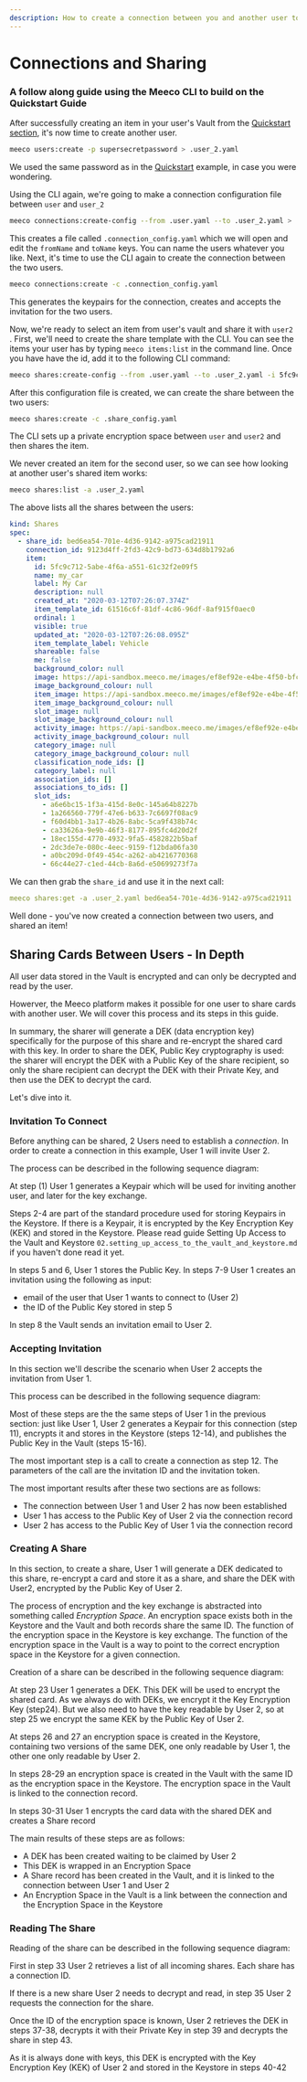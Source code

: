 ```yaml
---
description: How to create a connection between you and another user to share data
---
```


# Connections and Sharing

### A follow along guide using the Meeco CLI to build on the Quickstart Guide

After successfully creating an item in your user's Vault from the [Quickstart section](../getting-started/quickstart.md), it's now time to create another user.

```bash
meeco users:create -p supersecretpassword > .user_2.yaml
```

We used the same password as in the [Quickstart](../getting-started/quickstart.md) example, in case you were wondering.

Using the CLI again, we're going to make a connection configuration file between `user` and `user_2`

```bash
meeco connections:create-config --from .user.yaml --to .user_2.yaml > .connection_config.yaml
```

This creates a file called `.connection_config.yaml` which we will open and edit the `fromName` and `toName` keys. You can name the users whatever you like. Next, it's time to use the CLI again to create the connection between the two users.

```bash
meeco connections:create -c .connection_config.yaml
```

This generates the keypairs for the connection, creates and accepts the invitation for the two users.

Now, we're ready to select an item from user's vault and share it with `user2` . First, we'll need to create the share template with the CLI. You can see the items your user has by typing `meeco items:list` in the command line. Once you have have the id, add it to the following CLI command:

```bash
meeco shares:create-config --from .user.yaml --to .user_2.yaml -i 5fc9c712-5abe-4f6a-a551-61c32f2e09f5 > .share_config.yaml
```

After this configuration file is created, we can create the share between the two users:

```bash
meeco shares:create -c .share_config.yaml
```

The CLI sets up a private encryption space between `user` and `user2` and then shares the item.

We never created an item for the second user, so we can see how looking at another user's shared item works:

```bash
meeco shares:list -a .user_2.yaml
```

The above lists all the shares between the users:

```yaml
kind: Shares
spec:
  - share_id: bed6ea54-701e-4d36-9142-a975cad21911
    connection_id: 9123d4ff-2fd3-42c9-bd73-634d8b1792a6
    item:
      id: 5fc9c712-5abe-4f6a-a551-61c32f2e09f5
      name: my_car
      label: My Car
      description: null
      created_at: "2020-03-12T07:26:07.374Z"
      item_template_id: 61516c6f-81df-4c86-96df-8af915f0aec0
      ordinal: 1
      visible: true
      updated_at: "2020-03-12T07:26:08.095Z"
      item_template_label: Vehicle
      shareable: false
      me: false
      background_color: null
      image: https://api-sandbox.meeco.me/images/ef8ef92e-e4be-4f50-bfce-774a608098ca
      image_background_colour: null
      item_image: https://api-sandbox.meeco.me/images/ef8ef92e-e4be-4f50-bfce-774a608098ca
      item_image_background_colour: null
      slot_image: null
      slot_image_background_colour: null
      activity_image: https://api-sandbox.meeco.me/images/ef8ef92e-e4be-4f50-bfce-774a608098ca
      activity_image_background_colour: null
      category_image: null
      category_image_background_colour: null
      classification_node_ids: []
      category_label: null
      association_ids: []
      associations_to_ids: []
      slot_ids:
        - a6e6bc15-1f3a-415d-8e0c-145a64b8227b
        - 1a266560-779f-47e6-b633-7c6697f08ac9
        - f60d4bb1-3a17-4b26-8abc-5ca9f438b74c
        - ca33626a-9e9b-46f3-8177-895fc4d20d2f
        - 18ec155d-4770-4932-9fa5-4582822b5baf
        - 2dc3de7e-080c-4eec-9159-f12bda06fa30
        - a0bc209d-0f49-454c-a262-ab4216770368
        - 66c44e27-c1ed-44cb-8a6d-e50699273f7a
```

We can then grab the `share_id` and use it in the next call:

```yaml
meeco shares:get -a .user_2.yaml bed6ea54-701e-4d36-9142-a975cad21911
```

Well done - you've now created a connection between two users, and shared an item!

## Sharing Cards Between Users - In Depth

All user data stored in the Vault is encrypted and can only be decrypted and read by the user.

Howerver, the Meeco platform makes it possible for one user to share cards with another user. We will cover this process and its steps in this guide.

In summary, the sharer will generate a DEK \(data encryption key\) specifically for the purpose of this share and re-encrypt the shared card with this key. In order to share the DEK, Public Key cryptography is used: the sharer will encrypt the DEK with a Public Key of the share recipient, so only the share recipient can decrypt the DEK with their Private Key, and then use the DEK to decrypt the card.

Let's dive into it.

### Invitation To Connect

Before anything can be shared, 2 Users need to establish a _connection_. In order to create a connection in this example, User 1 will invite User 2.

The process can be described in the following sequence diagram:

At step \(1\) User 1 generates a Keypair which will be used for inviting another user, and later for the key exchange.

Steps 2-4 are part of the standard procedure used for storing Keypairs in the Keystore. If there is a Keypair, it is encrypted by the Key Encryption Key \(KEK\) and stored in the Keystore. Please read guide Setting Up Access to the Vault and Keystore `02.setting_up_access_to_the_vault_and_keystore.md` if you haven't done read it yet.

In steps 5 and 6, User 1 stores the Public Key. In steps 7-9 User 1 creates an invitation using the following as input:

* email of the user that User 1 wants to connect to \(User 2\)
* the ID of the Public Key stored in step 5

In step 8 the Vault sends an invitation email to User 2.

### Accepting Invitation

In this section we'll describe the scenario when User 2 accepts the invitation from User 1.

This process can be described in the following sequence diagram:

Most of these steps are the the same steps of User 1 in the previous section: just like User 1, User 2 generates a Keypair for this connection \(step 11\), encrypts it and stores in the Keystore \(steps 12-14\), and publishes the Public Key in the Vault \(steps 15-16\).

The most important step is a call to create a connection as step 12. The parameters of the call are the invitation ID and the invitation token.

The most important results after these two sections are as follows:

* The connection between User 1 and User 2 has now been established
* User 1 has access to the Public Key of User 2 via the connection record
* User 2 has access to the Public Key of User 1 via the connection record

### Creating A Share

In this section, to create a share, User 1 will generate a DEK dedicated to this share, re-encrypt a card and store it as a share, and share the DEK with User2, encrypted by the Public Key of User 2.

The process of encryption and the key exchange is abstracted into something called _Encryption Space_. An encryption space exists both in the Keystore and the Vault and both records share the same ID. The function of the encryption space in the Keystore is key exchange. The function of the encryption space in the Vault is a way to point to the correct encryption space in the Keystore for a given connection.

Creation of a share can be described in the following sequence diagram:

At step 23 User 1 generates a DEK. This DEK will be used to encrypt the shared card. As we always do with DEKs, we encrypt it the Key Encryption Key \(step24\). But we also need to have the key readable by User 2, so at step 25 we encrypt the same KEK by the Public Key of User 2.

At steps 26 and 27 an encryption space is created in the Keystore, containing two versions of the same DEK, one only readable by User 1, the other one only readable by User 2.

In steps 28-29 an encryption space is created in the Vault with the same ID as the encryption space in the Keystore. The encryption space in the Vault is linked to the connection record.

In steps 30-31 User 1 encrypts the card data with the shared DEK and creates a Share record

The main results of these steps are as follows:

* A DEK has been created waiting to be claimed by User 2
* This DEK is wrapped in an Encryption Space
* A Share record has been created in the Vault, and it is linked to the connection between User 1 and User 2
* An Encryption Space in the Vault is a link between the connection and the Encryption Space in the Keystore

### Reading The Share

Reading of the share can be described in the following sequence diagram:

First in step 33 User 2 retrieves a list of all incoming shares. Each share has a connection ID.

If there is a new share User 2 needs to decrypt and read, in step 35 User 2 requests the connection for the share.

Once the ID of the encryption space is known, User 2 retrieves the DEK in steps 37-38, decrypts it with their Private Key in step 39 and decrypts the share in step 43.

As it is always done with keys, this DEK is encrypted with the Key Encryption Key \(KEK\) of User 2 and stored in the Keystore in steps 40-42


